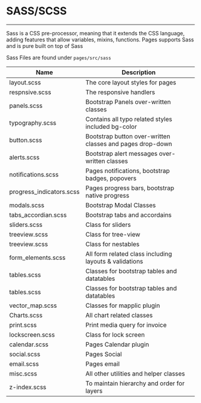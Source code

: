 # SASS/SCSS


---



Sass is a CSS pre-processor, meaning that it extends the CSS language, adding features that allow variables, mixins, functions. Pages supports Sass and is pure built on top of Sass

Sass Files are found under ```pages/src/sass```

| Name | Description |
| --- | --- |
| layout.scss | The core layout styles for pages |
| respnsive.scss | The responsive handlers |
| panels.scss | Bootstrap Panels over-written classes |
| typography.scss | Contains all typo related styles included bg-color |
| button.scss | Bootstrap button over-written classes and pages drop-down |
| alerts.scss | Bootstrap alert messages over-written classes |
| notifications.scss | Pages notifications, bootstrap badges, popovers |
| progress_indicators.scss | Pages progress bars, bootstrap native progress |
| modals.scss | Bootstrap Modal Classes |
| tabs_accordian.scss | Bootstrap tabs and accordains |
| sliders.scss | Class for sliders |
| treeview.scss | Class for tree-view |
| treeview.scss | Class for nestables |
| form_elements.scss | All form related class including layouts & validations |
| tables.scss | Classes for bootstrap tables and datatables |
| tables.scss | Classes for bootstrap tables and datatables |
| vector_map.scss | Classes for mapplic plugin |
| Charts.scss | All chart related classes |
| print.scss | Print media query for invoice |
| lockscreen.scss | Class for lock screen |
| calendar.scss | Pages Calendar plugin |
| social.scss | Pages Social |
| email.scss | Pages email |
| misc.scss | All other utilities and helper classes |
| z-index.scss | To maintain hierarchy and order for layers |